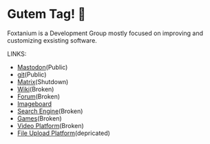 # Gutem Tag! 👋

Foxtanium is a Development Group mostly focused on improving and customizing exsisting software.

LINKS:
- [Mastodon](https://mastodon.hostnetwork.xyz)(Public)
- [git](https://git.hostnetwork.xyz)(Public)
- [Matrix](https://chat.hostnetwork.xyz)(Shutdown)
- [Wiki](https://wiki.fjox.win/Foxtanium:Main_Page)(Broken)
- [Forum](https://forum.foxtanium.com)(Broken)
- [Imageboard](https://imageboard.foxtanium.com)
- [Search Engine](https://search.foxtanium.com)(Broken)
- [Games](https://games.foxtanium.com)(Broken)
- [Video Platform](https://v.fjox.win)(Broken)
- [File Upload Platform](https://share.hostnetwork.xyz)(depricated)
<!--

**Here are some ideas to get you started:**

🙋‍♀️ A short introduction - what is your organization all about?
🌈 Contribution guidelines - how can the community get involved?
👩‍💻 Useful resources - where can the community find your docs? Is there anything else the community should know?
🍿 Fun facts - what does your team eat for breakfast?
🧙 Remember, you can do mighty things with the power of [Markdown](https://docs.github.com/github/writing-on-github/getting-started-with-writing-and-formatting-on-github/basic-writing-and-formatting-syntax)
-->
